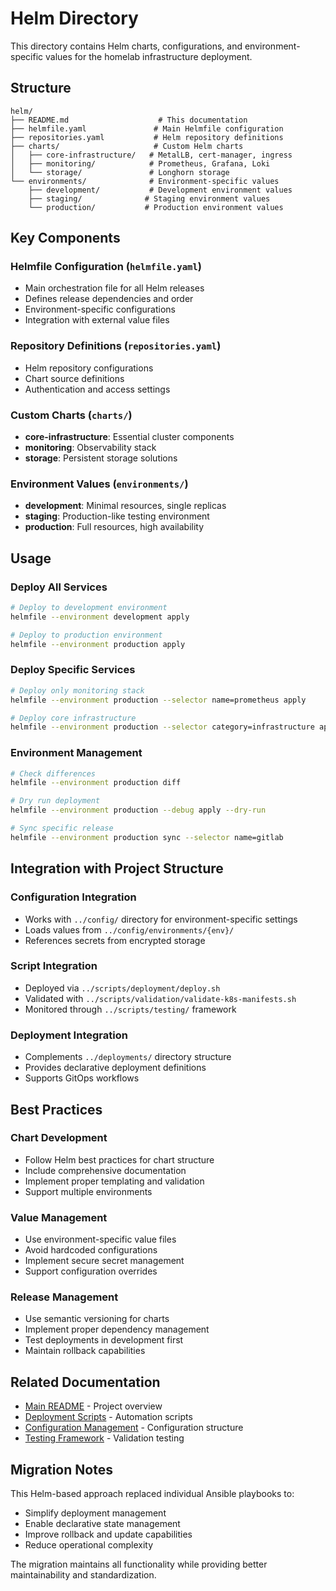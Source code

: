 # Helm Directory

This directory contains Helm charts, configurations, and environment-specific values for the homelab infrastructure deployment.

## Structure

```
helm/
├── README.md                    # This documentation
├── helmfile.yaml               # Main Helmfile configuration
├── repositories.yaml           # Helm repository definitions
├── charts/                     # Custom Helm charts
│   ├── core-infrastructure/   # MetalLB, cert-manager, ingress
│   ├── monitoring/            # Prometheus, Grafana, Loki
│   └── storage/               # Longhorn storage
└── environments/              # Environment-specific values
    ├── development/           # Development environment values
    ├── staging/              # Staging environment values
    └── production/           # Production environment values
```

## Key Components

### Helmfile Configuration (`helmfile.yaml`)

- Main orchestration file for all Helm releases
- Defines release dependencies and order
- Environment-specific configurations
- Integration with external value files

### Repository Definitions (`repositories.yaml`)

- Helm repository configurations
- Chart source definitions
- Authentication and access settings

### Custom Charts (`charts/`)

- **core-infrastructure**: Essential cluster components
- **monitoring**: Observability stack
- **storage**: Persistent storage solutions

### Environment Values (`environments/`)

- **development**: Minimal resources, single replicas
- **staging**: Production-like testing environment  
- **production**: Full resources, high availability

## Usage

### Deploy All Services

```bash
# Deploy to development environment
helmfile --environment development apply

# Deploy to production environment
helmfile --environment production apply
```

### Deploy Specific Services

```bash
# Deploy only monitoring stack
helmfile --environment production --selector name=prometheus apply

# Deploy core infrastructure
helmfile --environment production --selector category=infrastructure apply
```

### Environment Management

```bash
# Check differences
helmfile --environment production diff

# Dry run deployment
helmfile --environment production --debug apply --dry-run

# Sync specific release
helmfile --environment production sync --selector name=gitlab
```

## Integration with Project Structure

### Configuration Integration

- Works with `../config/` directory for environment-specific settings
- Loads values from `../config/environments/{env}/`
- References secrets from encrypted storage

### Script Integration

- Deployed via `../scripts/deployment/deploy.sh`
- Validated with `../scripts/validation/validate-k8s-manifests.sh`
- Monitored through `../scripts/testing/` framework

### Deployment Integration

- Complements `../deployments/` directory structure
- Provides declarative deployment definitions
- Supports GitOps workflows

## Best Practices

### Chart Development

- Follow Helm best practices for chart structure
- Include comprehensive documentation
- Implement proper templating and validation
- Support multiple environments

### Value Management

- Use environment-specific value files
- Avoid hardcoded configurations
- Implement secure secret management
- Support configuration overrides

### Release Management

- Use semantic versioning for charts
- Implement proper dependency management
- Test deployments in development first
- Maintain rollback capabilities

## Related Documentation

- [Main README](../README.md) - Project overview
- [Deployment Scripts](../scripts/README.md) - Automation scripts
- [Configuration Management](../config/README.md) - Configuration structure
- [Testing Framework](../testing/k3s-validation/README.md) - Validation testing

## Migration Notes

This Helm-based approach replaced individual Ansible playbooks to:

- Simplify deployment management
- Enable declarative state management
- Improve rollback and update capabilities
- Reduce operational complexity

The migration maintains all functionality while providing better maintainability and standardization.
